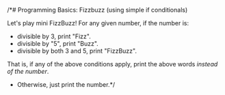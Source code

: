 /*# Programming Basics: Fizzbuzz (using simple if conditionals)

Let's play mini FizzBuzz! For any given number, if the number is:
- divisible by 3, print "Fizz".
- divisible by "5", print "Buzz".
- divisible by both 3 and 5, print "FizzBuzz".

That is, if any of the above conditions apply, print the above words *instead of the number*.

- Otherwise, just print the number.*/
